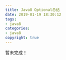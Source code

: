 ```yaml
---
title: Java8 Optional总结
date: 2019-01-19 18:30:12
tags:
- java8
categories:
- java8
copyright: true
---
```

暂未完成！
<!--more-->


	
